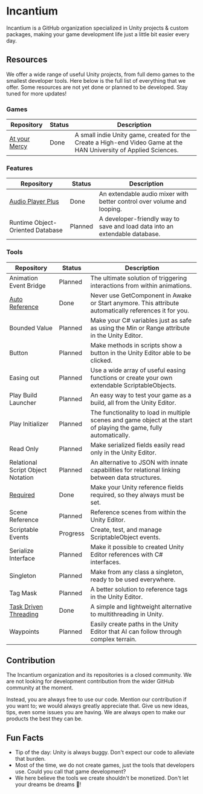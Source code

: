 # Incantium

Incantium is a GitHub organization specialized in Unity projects & custom packages, making your game development life 
just a little bit easier every day.

## Resources

We offer a wide range of useful Unity projects, from full demo games to the smallest developer tools. Here below is the
full list of everything that we offer. Some resources are not yet done or planned to be developed. Stay tuned for more 
updates!

### Games

| Repository                                                  | Status | Description                                                                                                       |
|-------------------------------------------------------------|--------|-------------------------------------------------------------------------------------------------------------------|
| [At your Mercy](https://github.com/Incantium/At-your-Mercy) | Done   | A small indie Unity game, created for the Create a High-end Video Game at the HAN University of Applied Sciences. |

### Features

| Repository                                                          | Status  | Description                                                                                                |
|---------------------------------------------------------------------|---------|------------------------------------------------------------------------------------------------------------|
| [Audio Player Plus](https://github.com/Incantium/Audio-Player-Plus) | Done    | An extendable audio mixer with better control over volume and looping.                                     |
| Runtime Object-Oriented Database                                    | Planned | A developer-friendly way to save and load data into an extendable database.                                |

### Tools

| Repository                                                                  | Status   | Description                                                                                                         |
|-----------------------------------------------------------------------------|----------|---------------------------------------------------------------------------------------------------------------------|
| Animation Event Bridge                                                      | Planned  | The ultimate solution of triggering interactions from within animations.                                            |
| [Auto Reference](https://github.com/Incantium/Auto-Reference)               | Done     | Never use GetComponent in Awake or Start anymore. This attribute automatically references it for you.               |
| Bounded Value                                                               | Planned  | Make your C# variables just as safe as using the Min or Range attribute in the Unity Editor.                        |
| Button                                                                      | Planned  | Make methods in scripts show a button in the Unity Editor able to be clicked.                                       |
| Easing out                                                                  | Planned  | Use a wide array of useful easing functions or create your own extendable ScriptableObjects.                        |
| Play Build Launcher                                                         | Planned  | An easy way to test your game as a build, all from the Unity Editor.                                                |
| Play Initializer                                                            | Planned  | The functionality to load in multiple scenes and game object at the start of playing the game, fully automatically. |
| Read Only                                                                   | Planned  | Make serialized fields easily read only in the Unity Editor.                                                        |
| Relational Script Object Notation                                           | Planned  | An alternative to JSON with innate capabilities for relational linking between data structures.                     |
| [Required](https://github.com/Incantium/Required)                           | Done     | Make your Unity reference fields required, so they always must be set.                                              |
| Scene Reference                                                             | Planned  | Reference scenes from within the Unity Editor.                                                                      |
| Scriptable Events                                                           | Progress | Create, test, and manage ScriptableObject events.                                                                   |
| Serialize Interface                                                         | Planned  | Make it possible to created Unity Editor references with C# interfaces.                                             |
| Singleton                                                                   | Planned  | Make from any class a singleton, ready to be used everywhere.                                                       |
| Tag Mask                                                                    | Planned  | A better solution to reference tags in the Unity Editor.                                                            |
| [Task Driven Threading](https://github.com/Incantium/Task-Driven-Threading) | Done     | A simple and lightweight alternative to multithreading in Unity.                                                    |
| Waypoints                                                                   | Planned  | Easily create paths in the Unity Editor that AI can follow through complex terrain.                                 |

## Contribution

The Incantium organization and its repositories is a closed community. We are not looking for development contribution
from the wider GitHub community at the moment.

Instead, you are always free to use our code. Mention our contribution if you want to; we would always greatly 
appreciate that. Give us new ideas, tips, even some issues you are having. We are always open to make our products the 
best they can be.

## Fun Facts

- Tip of the day: Unity is always buggy. Don't expect our code to alleviate that burden.
- Most of the time, we do not create games, just the tools that developers use. Could you call that game development?
- We here believe the tools we create shouldn't be monetized. Don't let your dreams be dreams 🌈!

